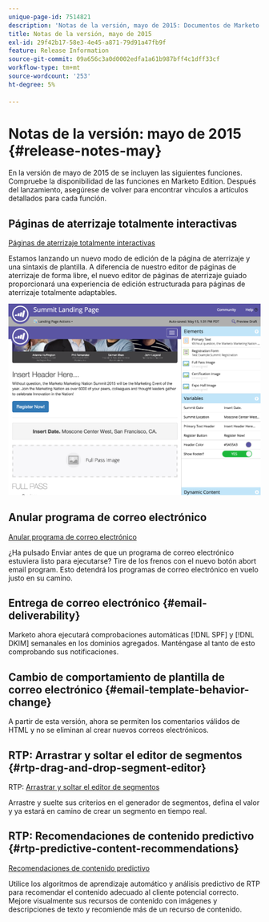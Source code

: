 ```yaml
---
unique-page-id: 7514821
description: 'Notas de la versión, mayo de 2015: Documentos de Marketo: documentación del producto'
title: Notas de la versión, mayo de 2015
exl-id: 29f42b17-58e3-4e45-a871-79d91a47fb9f
feature: Release Information
source-git-commit: 09a656c3a0d0002edfa1a61b987bff4c1dff33cf
workflow-type: tm+mt
source-wordcount: '253'
ht-degree: 5%

---
```


# Notas de la versión: mayo de 2015 {#release-notes-may}

En la versión de mayo de 2015 de se incluyen las siguientes funciones. Compruebe la disponibilidad de las funciones en Marketo Edition. Después del lanzamiento, asegúrese de volver para encontrar vínculos a artículos detallados para cada función.

## Páginas de aterrizaje totalmente interactivas

[Páginas de aterrizaje totalmente interactivas](/help/marketo/product-docs/demand-generation/landing-pages/guided-landing-pages/create-a-guided-landing-page.md)

Estamos lanzando un nuevo modo de edición de la página de aterrizaje y una sintaxis de plantilla. A diferencia de nuestro editor de páginas de aterrizaje de forma libre, el nuevo editor de páginas de aterrizaje guiado proporcionará una experiencia de edición estructurada para páginas de aterrizaje totalmente adaptables.

![](assets/image2015-5-15-13-3a33-3a11.png)

## Anular programa de correo electrónico

[Anular programa de correo electrónico](/help/marketo/product-docs/email-marketing/email-programs/email-program-actions/abort-email-program.md)

¿Ha pulsado Enviar antes de que un programa de correo electrónico estuviera listo para ejecutarse? Tire de los frenos con el nuevo botón abort email program. Esto detendrá los programas de correo electrónico en vuelo justo en su camino.

## Entrega de correo electrónico  {#email-deliverability}

Marketo ahora ejecutará comprobaciones automáticas [!DNL SPF] y [!DNL DKIM] semanales en los dominios agregados. Manténgase al tanto de esto comprobando sus notificaciones.

## Cambio de comportamiento de plantilla de correo electrónico {#email-template-behavior-change}

A partir de esta versión, ahora se permiten los comentarios válidos de HTML y no se eliminan al crear nuevos correos electrónicos.

## RTP: Arrastrar y soltar el editor de segmentos {#rtp-drag-and-drop-segment-editor}

RTP: [Arrastrar y soltar el editor de segmentos](/help/marketo/product-docs/web-personalization/using-web-segments/web-segments.md)

Arrastre y suelte sus criterios en el generador de segmentos, defina el valor y ya estará en camino de crear un segmento en tiempo real.

## RTP: Recomendaciones de contenido predictivo {#rtp-predictive-content-recommendations}

[Recomendaciones de contenido predictivo](/help/marketo/product-docs/predictive-content/enabling-predictive-content/enable-predictive-content-for-web-rich-media.md)

Utilice los algoritmos de aprendizaje automático y análisis predictivo de RTP para recomendar el contenido adecuado al cliente potencial correcto. Mejore visualmente sus recursos de contenido con imágenes y descripciones de texto y recomiende más de un recurso de contenido.
